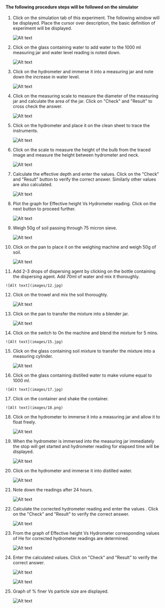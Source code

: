 #### The following procedure steps will be followed on the simulator

1. Click on the simulation tab of this experiment. The following window will be displayed. Place the cursor over description, the basic definition of experiment will be displayed.

    ![Alt text](images/2.jpg)

2. Click on the glass containing water to add water to the 1000 ml measuring jar and water level reading is noted down.

    ![Alt text](images/3.jpg)

3. Click on the hydrometer and  immerse it  into a measuring jar and note down the increase in water level.

    ![Alt text](images/4.jpg)

4. Click on the measuring scale to measure the diameter of the measuring jar and calculate the area of the jar. Click on "Check" and "Result" to cross check the answer.

    ![Alt text](images/5.jpg)

5. Click on the hydrometer and place it on the clean sheet to trace the instruments.

    ![Alt text](images/6.JPG)

6. Click on the scale to measure the height of the  bulb from the traced image and measure the height between hydrometer and neck.

    ![Alt text](images/7.JPG)

7. Calculate the effective depth and enter the values. Click on the "Check" and "Result" button to verify the correct answer. Similarly other values are also calculated.

    ![Alt text](images/8.jpg)

8. Plot the graph for Effective height Vs Hydrometer reading. Click on the next button to proceed further.

    ![Alt text](images/9.jpg)

9. Weigh 50g of soil passing through 75 micron sieve.

    ![Alt text](images/10.JPG)

10. Click on the pan to place it on the weighing machine and weigh 50g of soil.

    ![Alt text](images/11.jpg)

11.  Add 2-3 drops of dispersing agent by clicking on the bottle containing the dispersing agent. Add 70ml of water and mix it thoroughly.

    ![Alt text](images/12.jpg)

12. Click on the trowel and mix the soil thoroughly.  

    ![Alt text](images/13.png)

13. Click on the pan to transfer the mixture into a blender jar.

    ![Alt text](images/14.jpg)

14.  Click on the switch to On the machine and blend the mixture for 5 mins.

    ![Alt text](images/15.jpg)

15. Click on the glass containing soil mixture to transfer the mixture into a measuring cylinder.

    ![Alt text](images/16.jpg)

16.  Click on the glass containing distilled water  to make volume equal to 1000 ml.

    ![Alt text](images/17.jpg)

17.  Click on the container and shake the container.

    ![Alt text](images/18.png)

18. Click on the hydrometer to immerse it into a measuring jar and allow it to float freely.

    ![Alt text](images/19.jpg)

19. When the hydrometer is immersed into the measuring jar immediately the stop will get started and hydrometer reading for elapsed time will be displayed.

    ![Alt text](images/20.jpg)

20. Click on the hydrometer and immerse it into distilled water.

    ![Alt text](images/21.1.JPG)  

21. Note down the readings after 24 hours.

    ![Alt text](images/22..png)

22. Calculate the corrected hydrometer reading and enter the values . Click on the "Check" and "Result" to verify the correct answer.

    ![Alt text](images/24.jpg)

23. From the graph of Effective height Vs Hydrometer corresponding values of He for corrected hydrometer readings are determined.

    ![Alt text](images/23.JPG)

24. Enter the calculated values. Click on "Check" and "Result" to verify the correct answer.

    ![Alt text](images/25.jpg)

    ![Alt text](images/26.jpg)

25. Graph of % finer Vs particle size are displayed.

    ![Alt text](images/27.JPG)
